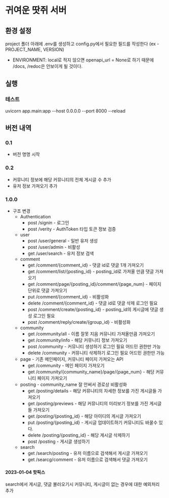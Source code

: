 # 귀여운 땃쥐 서버

## 환경 설정
project 폴더 아래에 .env를 생성하고 config.py에서 필요한 필드를 작성한다 (ex - PROJECT_NAME, VERSION)
- ENVIRONMENT: local로 적지 않으면 openapi_url = None로 하기 때문에 /docs, /redoc은 안보이게 될 것이다.

## 실행
### 테스트
uvicorn app.main:app --host 0.0.0.0 --port 8000 --reload

## 버전 내역
### 0.1
- 버전 명명 시작
### 0.2
- 커뮤니티 정보에 해당 커뮤니티의 전체 게시글 수 추가
- 유저 정보 가져오기 추가
### 1.0.0
- 구조 변경
    - Authentication
        - post /signin - 로그인
        - post /verity - AuthToken 타입 토큰 정보 검증
    - user
        - post /user/general - 일반 유저 생성
        - post /user/admin - 비활성
        - get /user/search - 유저 정보 검색
    - comment
        - get /comment/{comment_id} - 댓글 id로 댓글 1개 가져오기
        - get /comment/list/{posting_id} - posting_id로 가져올 만큼 댓글 가져오기
        - get /comment/page/{posting_id}/comment/{page_num} - 페이지 단위로 댓글 가져오기
        - put /comment/{comment_id} - 비활성화
        - delete /comment/{comment_id} - 댓글 id로 댓글 삭제 로그인 필요
        - post /comment/create/{posting_id} - posting_id의 게시글에 댓글 생성 로그인 필요
        - post /comment/reply/create/{group_id} - 비활성화
    - community
        - get /community/all - 이름 잘못 지음 커뮤니티 가져올만큼 가져오기
        - get /community/info - 해당 커뮤니티 정보 가져오기
        - post /community - 커뮤니티 생성하기 로그인 필요 어드민 권한만 가능
        - delete /community - 커뮤니티 삭제하기 로그인 필요 어드민 권한만 가능
    - page - 기존 메인페이지, 커뮤니티 페이지 가져오는 API
        - get /community - 메인 페이지 가져오기
        - get /community/{community_name}/page/{page_num} - 해당 커뮤니티 페이지 가져오기
    - posting - community_name 잘 안써서 경로상 비활성화
        - get /posting/details - 해당 커뮤니티의 자세한 정보를 가진 게시글들 가져오기
        - get /posting/previews - 해당 커뮤니티의 미리보기 정보를 가진 게시글들 가져오기
        - get /posting/{posting_id} - 해당 아이디의 게시글 가져오기
        - put /posting/{posting_id} - 게시글 업데이트하기 커뮤니티도 바꿀수 있다.
        - delete /posting/{posting_id} - 해당 게시글 삭제하기
        - post /posting - 게시글 생성하기
    - search 
        - get /search/posting - 유저 이름으로 검색해서 게시글 가져오기
        - get /searcg/comment - 유저 이름으로 검색해서 댓글 가져오기

#### 2023-01-04 핫픽스
search에서 게시글, 댓글 불러오기시 커뮤니티, 게시글이 없는 경우에 대한 예외처리 추가